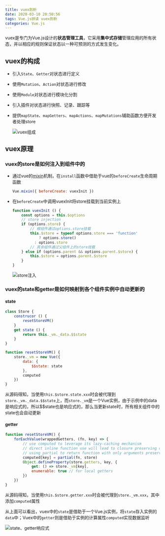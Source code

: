 ```yaml
---
title: vuex剖析
date: 2020-03-10 20:50:56
tags: Vue.js研读 vuex剖析
categories: Vue.js
---
```


vuex是专门为Vue.js设计的**状态管理工具**，它采用**集中式存储**管理应用的所有状态，并以相应的规则保证状态以一种可预测的方式发生变化。

## vuex的构成

- 引入`State`、`Getter`对状态进行定义

- 使用`Mutation`、`Action`对状态进行修改

- 使用`Module`对状态进行模块化分割

- 引入插件对状态进行快照、记录、跟踪等

- 提供`mapState`、`mapGetters`、`mapActions`、`mapMutations`辅助函数方便开发者处理store

  ![vuex组成](https://mrrsblog.oss-cn-shanghai.aliyuncs.com/vuex-0.png)

## vuex原理

### vuex的store是如何注入到组件中的

- 通过vue的[mixin](https://cn.vuejs.org/v2/guide/mixins.html)机制，在`install`函数中借助于vue的`beforeCreate`生命周期函数

  ```js
  Vue.mixin({ beforeCreate: vuexInit })
  ```

- 在`beforeCreate`中调用vuexInit将store挂载到当前实例上

  ```js
  function vuexInit () {
      const options = this.$options
      // store injection
      if (options.store) {
          // 根组件通过options.store挂载
          this.$store = typeof options.store === 'function'
              ? options.store()
          	: options.store
          // 其余组件通过父组件上的store挂载
      } else if (options.parent && options.parent.$store) {
          this.$store = options.parent.$store
      }
  }
  ```

  ![store注入](https://mrrsblog.oss-cn-shanghai.aliyuncs.com/vuex-1.jpg)

### vuex的state和getter是如何映射到各个组件实例中自动更新的

#### state

```js
class Store {
    construcor () {
        resetStoreVM()
    }
    get state () {
    	return this._vm._data.$$state
	}
}

function resetStoreVM() {
   	store._vm = new Vue({
       	data: {
       		$$state: state
       	},
      	computed
    })
}
```

从源码得知，当使用`this.$store.state.xxx`时会被代理到`store._vm._data.$$state`上，而`store._vm`是一个Vue实例，由于示例中的data是响应式的，所以$$state也是响应式的，那么当更新state时，所有相关组件中的state也会自动更新

#### getter

```js
function resetStoreVM() {
    forEachValue(wrappedGetters, (fn, key) => {
    	// use computed to leverage its lazy-caching mechanism
    	// direct inline function use will lead to closure preserving oldVm.
    	// using partial to return function with only arguments preserved in closure environment.
        computed[key] = partial(fn, store)
        Object.defineProperty(store.getters, key, {
            get: () => store._vm[key],
            enumerable: true // for local getters
        })
    })
}
```

从源码得知，当使用`this.$store.getter.xxx`时会被代理到`store._vm.xxx`，其中添加`computed`属性

从上面可以看出，vuex中的`state`是借助于一个Vue.js实例，将`state`存入实例的`data`中；Vuex中的`getter`则是借助于实例的计算属性`computed`实现数据监听

![state、getter响应式](https://mrrsblog.oss-cn-shanghai.aliyuncs.com/vuex-3.png)
